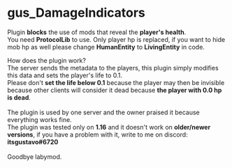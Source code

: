 # gus_DamageIndicators
Plugin <b>blocks</b> the use of mods that reveal the <b>player's health</b>.<br>
You need <b>ProtocolLib</b> to use.
Only player hp is replaced, if you want to hide mob hp as well please change <b>HumanEntity</b> to <b>LivingEntity</b> in code.<br>

How does the plugin work?<br>
The server sends the metadata to the players, this plugin simply modifies this data and sets the player's life to 0.1.<br>
Please don't <b>set the life below 0.1</b> because the player may then be invisible because other clients will consider it dead because <b>the player with 0.0 hp is dead</b>.
<br>
<br>
The plugin is used by one server and the owner praised it because everything works fine.<br>
The plugin was tested only on <b>1.16</b> and it doesn't work on <b>older/newer versions</b>, if you have a problem with it, write to me on discord: <b>itsgustavo#6720</b><br>
<br>
Goodbye labymod.
